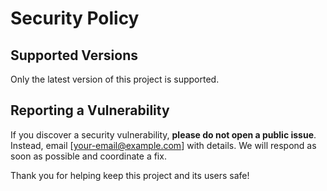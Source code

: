 # Security Policy

## Supported Versions

Only the latest version of this project is supported.

## Reporting a Vulnerability

If you discover a security vulnerability, **please do not open a public issue**.
Instead, email [your-email@example.com] with details.
We will respond as soon as possible and coordinate a fix.

Thank you for helping keep this project and its users safe!
